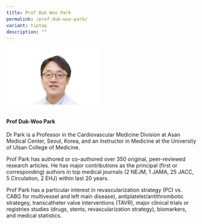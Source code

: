 ```yaml
---
title: Prof Duk Woo Park
permalink: /prof-duk-woo-park/
variant: tiptap
description: ""
---
```

<p></p>
<div class="isomer-image-wrapper">
<img style="width: 50%;" height="auto" width="100%" alt="" src="/images/ASPIRE Network /Park_Duk_Woo.png">
</div>
<h4>Prof Duk-Woo Park</h4>
<p>Dr Park is a Professor in the Cardiovascular Medicine Division at Asan
Medical Center, Seoul, Korea, and an Instructor in Medicine at the University
of Ulsan College of Medicine.</p>
<p>Prof Park has authored or co-authored over 350 original, peer-reviewed
research articles. He has major contributions as the principal (first or
corresponding) authors in top medical journals (2 NEJM, 1 JAMA, 25 JACC,
5 Circulation, 2 EHJ) within last 20 years.</p>
<p>Prof Park has a particular interest in revascularization strategy (PCI
vs. CABG for multivessel and left main disease), antiplatelet/antithrombotic
strategey, transcatheter valve interventions (TAVR), major clinical trials
or registries studies (drugs, stents, revascularization strategy), biomarkers,
and medical statistics.</p>